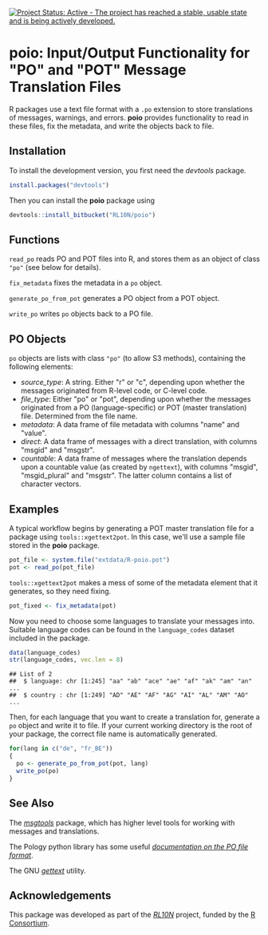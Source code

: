 [![Project Status: Active - The project has reached a stable, usable state and is being actively developed.](http://www.repostatus.org/badges/0.1.0/active.svg)](http://www.repostatus.org/#active)

# **poio**: Input/Output Functionality for "PO" and "POT" Message Translation Files

R packages use a text file format with a `.po` extension to store translations of messages, warnings, and errors.  **poio** provides functionality to read in these files, fix the metadata, and write the objects back to file.

## Installation

To install the development version, you first need the *devtools* package.


```r
install.packages("devtools")
```

Then you can install the **poio** package using


```r
devtools::install_bitbucket("RL10N/poio")
```

## Functions

`read_po` reads PO and POT files into R, and stores them as an object of class `"po"` (see below for details).

`fix_metadata` fixes the metadata in a `po` object.

`generate_po_from_pot` generates a PO object from a POT object.

`write_po` writes `po` objects back to a PO file.

## PO Objects

`po` objects are lists with class `"po"` (to allow S3 methods), containing the following elements:

- *source_type*: A string.  Either "r" or "c", depending upon whether the messages originated from R-level code, or C-level code.
- *file_type*: Either "po" or "pot", depending upon whether the messages originated from a PO (language-specific) or POT (master translation) file. Determined from the file name.
- *metadata*: A data frame of file metadata with columns "name" and "value".
- *direct*: A data frame of messages with a direct translation, with columns "msgid" and "msgstr".
- *countable*: A data frame of messages where the translation depends upon a countable value (as created by `ngettext`), with columns "msgid", "msgid_plural" and "msgstr".  The latter column contains a list of character vectors.

## Examples

A typical workflow begins by generating a POT master translation file for a package using `tools::xgettext2pot`.  In this case, we'll use a sample file stored in the **poio** package.


```r
pot_file <- system.file("extdata/R-poio.pot")
pot <- read_po(pot_file)
```

`tools::xgettext2pot` makes a mess of some of the metadata element that it generates, so they need fixing.


```r
pot_fixed <- fix_metadata(pot)
```

Now you need to choose some languages to translate your messages into.  Suitable language codes can be found in the `language_codes` dataset included in the package.


```r
data(language_codes)
str(language_codes, vec.len = 8)
```

```
## List of 2
##  $ language: chr [1:245] "aa" "ab" "ace" "ae" "af" "ak" "am" "an" ...
##  $ country : chr [1:249] "AD" "AE" "AF" "AG" "AI" "AL" "AM" "AO" ...
```

Then, for each language that you want to create a translation for, generate a `po` object and write it to file. If your current working directory is the root of your package, the correct file name is automatically generated.


```r
for(lang in c("de", "fr_BE"))
{
  po <- generate_po_from_pot(pot, lang)
  write_po(po)
}
```

## See Also

The [*msgtools*](http://github.com/RL10N/msgtools) package, which has higher level tools for working with messages and translations.

The Pology python library has some useful [*documentation on the PO file format*](http://pology.nedohodnik.net/doc/user/en_US/ch-poformat.html).

The GNU [*gettext*](https://www.gnu.org/software/gettext/manual/html_node/index.html) utility.

## Acknowledgements

This package was developed as part of the [*RL10N*](https://rl10n.github.io) project, funded by the [R Consortium](https://www.r-consortium.org/).

